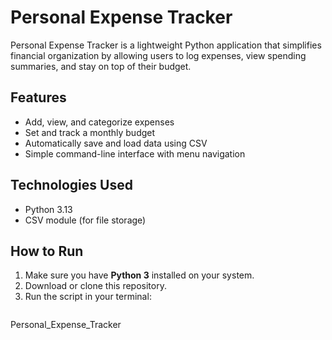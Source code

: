 # Personal Expense Tracker
Personal Expense Tracker is a lightweight Python application that simplifies financial organization by allowing users to log expenses, view spending summaries, and stay on top of their budget.

## Features
- Add, view, and categorize expenses
- Set and track a monthly budget
- Automatically save and load data using CSV
- Simple command-line interface with menu navigation

## Technologies Used
- Python 3.13
- CSV module (for file storage)

## How to Run
1. Make sure you have **Python 3** installed on your system.
2. Download or clone this repository.
3. Run the script in your terminal:
   ```bash
  Personal_Expense_Tracker
